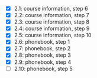 - [x] 2.1: course information, step 6
- [x] 2.2: course information, step 7
- [x] 2.3: course information, step 8
- [x] 2.4: course information, step 9
- [x] 2.5: course information, step 10
- [x] 2.6: phonebook, step 1
- [x] 2.7: phonebook, step 2
- [x] 2.8: phonebook, step 3
- [x] 2.9: phonebook, step 4
- [ ] 2.10: phonebook, step 5